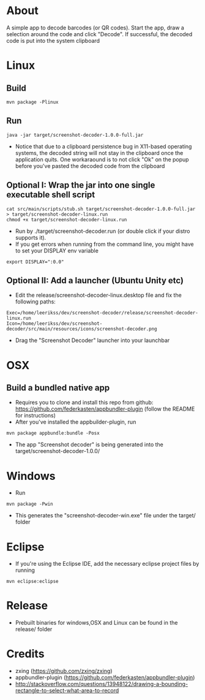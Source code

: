 # About
A simple app to decode barcodes (or QR codes). 
Start the app, draw a selection around the code and click "Decode".
If successful, the decoded code is put into the system clipboard

# Linux
## Build
```
mvn package -Plinux
```

## Run
```
java -jar target/screenshot-decoder-1.0.0-full.jar
```
- Notice that due to a clipboard persistence bug in X11-based operating systems, the decoded string
will not stay in the clipboard once the application quits. One workaraound is to not click "Ok"
on the popup before you've pasted the decoded code from the clipboard
## Optional I: Wrap the jar into one single executable shell script
```
cat src/main/scripts/stub.sh target/screenshot-decoder-1.0.0-full.jar > target/screenshot-decoder-linux.run
chmod +x target/screenshot-decoder-linux.run
```
- Run by ./target/screenshot-decoder.run (or double click if your distro supports it). 
- If you get errors when running from the command line, you might have to set your DISPLAY env variable
```
export DISPLAY=":0.0"
```
## Optional II: Add a launcher (Ubuntu Unity etc)
- Edit the release/screenshot-decoder-linux.desktop file and fix the following paths:
```
Exec=/home/leerikss/dev/screenshot-decoder/release/screenshot-decoder-linux.run
Icon=/home/leerikss/dev/screenshot-decoder/src/main/resources/icons/screenshot-decoder.png
```
- Drag the "Screenshot Decoder" launcher into your launchbar

# OSX
## Build a bundled native app
- Requires you to clone and install this repo from github: https://github.com/federkasten/appbundler-plugin (follow the README for instructions)
- After you've installed the appbuilder-plugin, run
```
mvn package appbundle:bundle -Posx
```
- The app "Screenshot decoder" is being generated into the target/screenshot-decoder-1.0.0/

# Windows
- Run
```
mvn package -Pwin
```
- This generates the "screenshot-decoder-win.exe" file under the target/ folder

# Eclipse
- If you're using the Eclipse IDE, add the necessary eclipse project files by running
```
mvn eclipse:eclipse
```

# Release
- Prebuilt binaries for windows,OSX and Linux can be found in the release/ folder

# Credits
- zxing (https://github.com/zxing/zxing)
- appbundler-plugin (https://github.com/federkasten/appbundler-plugin)
- http://stackoverflow.com/questions/13948122/drawing-a-bounding-rectangle-to-select-what-area-to-record